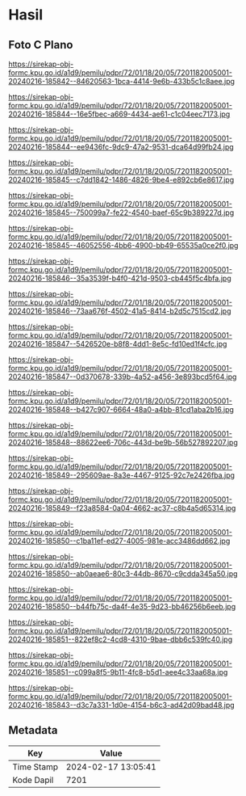 # Hasil

## Foto C Plano

https://sirekap-obj-formc.kpu.go.id/a1d9/pemilu/pdpr/72/01/18/20/05/7201182005001-20240216-185842--84620563-1bca-4414-9e6b-433b5c1c8aee.jpg

https://sirekap-obj-formc.kpu.go.id/a1d9/pemilu/pdpr/72/01/18/20/05/7201182005001-20240216-185844--16e5fbec-a669-4434-ae61-c1c04eec7173.jpg

https://sirekap-obj-formc.kpu.go.id/a1d9/pemilu/pdpr/72/01/18/20/05/7201182005001-20240216-185844--ee9436fc-9dc9-47a2-9531-dca64d99fb24.jpg

https://sirekap-obj-formc.kpu.go.id/a1d9/pemilu/pdpr/72/01/18/20/05/7201182005001-20240216-185845--c7dd1842-1486-4826-9be4-e892cb6e8617.jpg

https://sirekap-obj-formc.kpu.go.id/a1d9/pemilu/pdpr/72/01/18/20/05/7201182005001-20240216-185845--750099a7-fe22-4540-baef-65c9b389227d.jpg

https://sirekap-obj-formc.kpu.go.id/a1d9/pemilu/pdpr/72/01/18/20/05/7201182005001-20240216-185845--46052556-4bb6-4900-bb49-65535a0ce2f0.jpg

https://sirekap-obj-formc.kpu.go.id/a1d9/pemilu/pdpr/72/01/18/20/05/7201182005001-20240216-185846--35a3539f-b4f0-421d-9503-cb445f5c4bfa.jpg

https://sirekap-obj-formc.kpu.go.id/a1d9/pemilu/pdpr/72/01/18/20/05/7201182005001-20240216-185846--73aa676f-4502-41a5-8414-b2d5c7515cd2.jpg

https://sirekap-obj-formc.kpu.go.id/a1d9/pemilu/pdpr/72/01/18/20/05/7201182005001-20240216-185847--5426520e-b8f8-4dd1-8e5c-fd10ed1f4cfc.jpg

https://sirekap-obj-formc.kpu.go.id/a1d9/pemilu/pdpr/72/01/18/20/05/7201182005001-20240216-185847--0d370678-339b-4a52-a456-3e893bcd5f64.jpg

https://sirekap-obj-formc.kpu.go.id/a1d9/pemilu/pdpr/72/01/18/20/05/7201182005001-20240216-185848--b427c907-6664-48a0-a4bb-81cd1aba2b16.jpg

https://sirekap-obj-formc.kpu.go.id/a1d9/pemilu/pdpr/72/01/18/20/05/7201182005001-20240216-185848--88622ee6-706c-443d-be9b-56b527892207.jpg

https://sirekap-obj-formc.kpu.go.id/a1d9/pemilu/pdpr/72/01/18/20/05/7201182005001-20240216-185849--295609ae-8a3e-4467-9125-92c7e2426fba.jpg

https://sirekap-obj-formc.kpu.go.id/a1d9/pemilu/pdpr/72/01/18/20/05/7201182005001-20240216-185849--f23a8584-0a04-4662-ac37-c8b4a5d65314.jpg

https://sirekap-obj-formc.kpu.go.id/a1d9/pemilu/pdpr/72/01/18/20/05/7201182005001-20240216-185850--c1ba11ef-ed27-4005-981e-acc3486dd662.jpg

https://sirekap-obj-formc.kpu.go.id/a1d9/pemilu/pdpr/72/01/18/20/05/7201182005001-20240216-185850--ab0aeae6-80c3-44db-8670-c9cdda345a50.jpg

https://sirekap-obj-formc.kpu.go.id/a1d9/pemilu/pdpr/72/01/18/20/05/7201182005001-20240216-185850--b44fb75c-da4f-4e35-9d23-bb46256b6eeb.jpg

https://sirekap-obj-formc.kpu.go.id/a1d9/pemilu/pdpr/72/01/18/20/05/7201182005001-20240216-185851--822ef8c2-4cd8-4310-9bae-dbb6c539fc40.jpg

https://sirekap-obj-formc.kpu.go.id/a1d9/pemilu/pdpr/72/01/18/20/05/7201182005001-20240216-185851--c099a8f5-9b11-4fc8-b5d1-aee4c33aa68a.jpg

https://sirekap-obj-formc.kpu.go.id/a1d9/pemilu/pdpr/72/01/18/20/05/7201182005001-20240216-185843--d3c7a331-1d0e-4154-b6c3-ad42d09bad48.jpg


## Metadata

| Key        | Value               |
| ---------- | ------------------- |
| Time Stamp | 2024-02-17 13:05:41 |
| Kode Dapil | 7201                |



